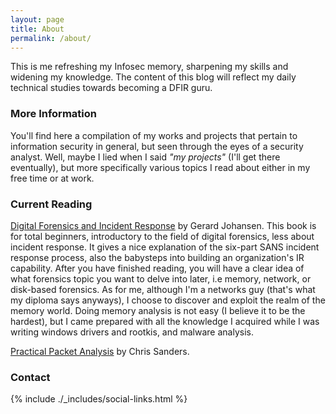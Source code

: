 ```yaml
---
layout: page
title: About
permalink: /about/
---
```


This is me refreshing my Infosec memory, sharpening my skills and widening my knowledge. The content of this blog will reflect my daily technical studies towards becoming a DFIR guru.

### More Information

You'll find here a compilation of my works and projects that pertain to information security in general, but seen through the eyes of a security analyst. Well, maybe I lied when I said *"my projects"* (I'll get there eventually), but more specifically various topics I read about either in my free time or at work.

### Current Reading

[Digital Forensics and Incident Response](https://www.packtpub.com/networking-and-servers/digital-forensics-and-incident-response) by Gerard Johansen. This book is for total beginners, introductory to the field of digital forensics, less about incident response. It gives a nice explanation of the six-part SANS incident response process, also the babysteps into building an organization's IR capability. After you have finished reading, you will have a clear idea of what forensics topic you want to delve into later, i.e memory, network, or disk-based forensics. As for me, although I'm a networks guy (that's what my diploma says anyways), I choose to discover and exploit the realm of the memory world. Doing memory analysis is not easy (I believe it to be the hardest), but I came prepared with all the knowledge I acquired while I was writing windows drivers and rootkis, and malware analysis.

[Practical Packet Analysis](https://nostarch.com/packetanalysis3) by Chris Sanders.

### Contact

{% include ./_includes/social-links.html %}

